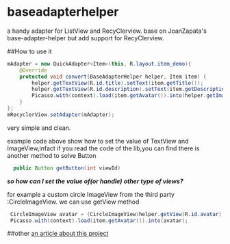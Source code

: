 # baseadapterhelper
a handy adapter for ListView and RecyClerview. base on JoanZapata's base-adapter-helper but add support for RecyClerview.

##How to use it

```java
mAdapter = new QuickAdapter<Item>(this, R.layout.item_demo){
    @Override
    protected void convert(BaseAdapterHelper helper, Item item) {
        helper.getTextView(R.id.title).setText(item.getTitle());
        helper.getTextView(R.id.description).setText(item.getDescription());
        Picasso.with(context).load(item.getAvatar()).into(helper.getImageView(R.id.avatar));
    }
};
mRecyclerView.setAdapter(mAdapter);
```
very simple and clean.

example code above show how to set the value of TextView and ImageView,infact if you read the code of the lib,you can find there is another method to solve Button
```java
  public Button getButton(int viewId)
```
***so how can I set the value of(or handle) other type of views?***

for example a custom circle ImageView from the third party :CircleImageView.
we can use getView method  
```java
 CircleImageView avatar = (CircleImageView)helper.getView(R.id.avatar);
 Picasso.with(context).load(item.getAvatar()).into(avatar);
```
##other
[an article about this project](http://www.jcodecraeer.com/a/anzhuokaifa/androidkaifa/2015/0809/3277.html ) 
